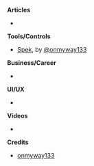 
**Articles**

* 
**Tools/Controls**

* [Spek](https://github.com/onmyway133/Spek), by [@onmyway133](https://twitter.com/onmyway133)

**Business/Career**

* 
**UI/UX**

* 

**Videos**

* 

**Credits**

* [onmyway133](https://github.com/onmyway133)
